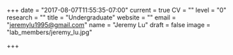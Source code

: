 +++
date = "2017-08-07T11:55:35-07:00"
current = true
CV = ""
level = "0"
research = ""
title = "Undergraduate"
website = ""
email = "jeremylu1995@gmail.com"
name = "Jeremy Lu"
draft = false
image = "lab_members/jeremy_lu.jpg"

+++

